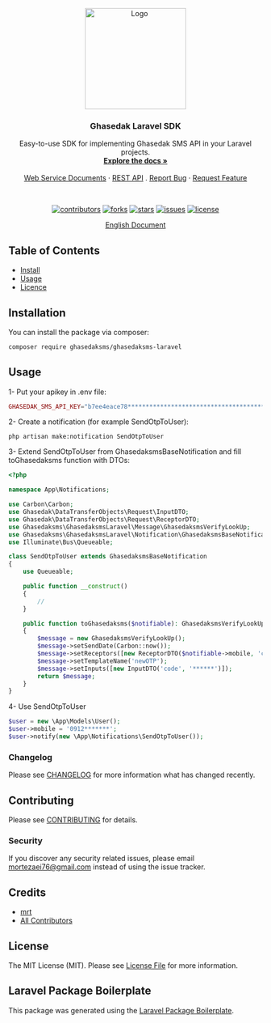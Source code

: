 <p align="center">  
  <a href="https://github.com/ghasedakapi/ghasedaksms-laravel">  
    <img src="https://raw.githubusercontent.com/ghasedakapi/ghasedak-php/master/g4php.png" alt="Logo" height="200" alt="ghasedak for laravel">  
  </a>  
  
  <h3 align="center">Ghasedak Laravel SDK</h3>  
  
  <p align="center">  
    Easy-to-use SDK for implementing Ghasedak SMS API in your Laravel projects.
    <br />  
    <a href="https://ghasedak.me/php"><strong>Explore the docs »</strong></a>  
    <br />  
    <br />  
    <a href="https://ghasedak.me/developers">Web Service Documents</a>  
    ·  
    <a href="https://ghasedak.me/docs">REST API</a>  
    .  
    <a href="https://github.com/ghasedakapi/ghasedaksms-laravel/issues">Report Bug</a>  
    ·  
    <a href="https://github.com/ghasedakapi/ghasedaksms-laravel/issues">Request Feature</a>  
  </p>  
</p>  

<br>  
<p align="center">
	<a href="https://github.com/ghasedakapi/ghasedaksms-laravel/graphs/contributors"><img src="https://img.shields.io/github/contributors/ghasedakapi/ghasedaksms-laravel.svg" alt="contributors"></a>
	<a href="https://github.com/ghasedakapi/ghasedaksms-laravel/network/members"><img src="https://img.shields.io/github/forks/ghasedakapi/ghasedaksms-laravel.svg" alt="forks"></a>
	<a href="https://github.com/ghasedakapi/ghasedaksms-laravel/stargazers"><img src="https://img.shields.io/github/stars/ghasedakapi/ghasedaksms-laravel.svg" alt="stars"></a>
	<a href="https://github.com/ghasedakapi/ghasedaksms-laravel/issues"><img src="https://img.shields.io/github/issues/ghasedakapi/ghasedaksms-laravel.svg" alt="issues"></a>
	<a href="https://opensource.org/licenses/MIT"><img src="https://img.shields.io/badge/License-MIT-green.svg" alt="license"></a>
</p>

<p align="center">  
    <a href="#table-of-contents">English Document</a>
</p>  

## Table of Contents  
  
* [Install](#install)
* [Usage](#usage)   
* [Licence](#license)


## Installation

You can install the package via composer:

```bash
composer require ghasedaksms/ghasedaksms-laravel
```

## Usage

1- Put your apikey in .env file:

```php
GHASEDAK_SMS_API_KEY="b7ee4eace78************************************************"
```

2- Create a notification (for example SendOtpToUser):

```
php artisan make:notification SendOtpToUser
```

3- Extend SendOtpToUser from GhasedaksmsBaseNotification and fill toGhasedaksms function with DTOs:

```php
<?php

namespace App\Notifications;

use Carbon\Carbon;
use Ghasedak\DataTransferObjects\Request\InputDTO;
use Ghasedak\DataTransferObjects\Request\ReceptorDTO;
use Ghasedaksms\GhasedaksmsLaravel\Message\GhasedaksmsVerifyLookUp;
use Ghasedaksms\GhasedaksmsLaravel\Notification\GhasedaksmsBaseNotification;
use Illuminate\Bus\Queueable;

class SendOtpToUser extends GhasedaksmsBaseNotification
{
    use Queueable;

    public function __construct()
    {
        //
    }

    public function toGhasedaksms($notifiable): GhasedaksmsVerifyLookUp
    {
        $message = new GhasedaksmsVerifyLookUp();
        $message->setSendDate(Carbon::now());
        $message->setReceptors([new ReceptorDTO($notifiable->mobile, 'client referenceId')]);
        $message->setTemplateName('newOTP');
        $message->setInputs([new InputDTO('code', '******')]);
        return $message;
    }
}
```

4- Use SendOtpToUser

```php
$user = new \App\Models\User();
$user->mobile = '0912*******';
$user->notify(new \App\Notifications\SendOtpToUser());
```

### Changelog

Please see [CHANGELOG](CHANGELOG.md) for more information what has changed recently.

## Contributing

Please see [CONTRIBUTING](CONTRIBUTING.md) for details.

### Security

If you discover any security related issues, please email mortezaei76@gmail.com instead of using the issue tracker.

## Credits

-   [mrt](https://github.com/ghasedaksms)
-   [All Contributors](../../contributors)

## License

The MIT License (MIT). Please see [License File](LICENSE.md) for more information.

## Laravel Package Boilerplate

This package was generated using the [Laravel Package Boilerplate](https://laravelpackageboilerplate.com).
